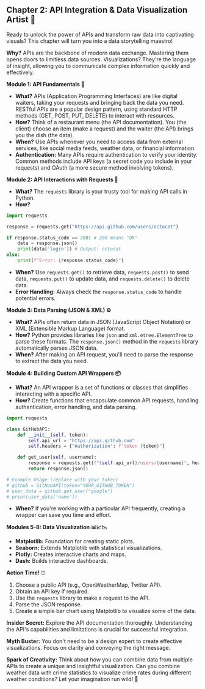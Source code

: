 ## Chapter 2: API Integration & Data Visualization Artist 🎨

Ready to unlock the power of APIs and transform raw data into captivating visuals? This chapter will turn you into a data storytelling maestro!

**Why?** APIs are the backbone of modern data exchange. Mastering them opens doors to limitless data sources. Visualizations? They're the language of insight, allowing you to communicate complex information quickly and effectively.

**Module 1: API Fundamentals 🔑**

*   **What?** APIs (Application Programming Interfaces) are like digital waiters, taking your requests and bringing back the data you need. RESTful APIs are a popular design pattern, using standard HTTP methods (GET, POST, PUT, DELETE) to interact with resources.
*   **How?** Think of a restaurant menu (the API documentation). You (the client) choose an item (make a request) and the waiter (the API) brings you the dish (the data).
*   **When?** Use APIs whenever you need to access data from external services, like social media feeds, weather data, or financial information.
*   **Authentication:** Many APIs require authentication to verify your identity. Common methods include API keys (a secret code you include in your requests) and OAuth (a more secure method involving tokens).

**Module 2: API Interactions with Requests 🚀**

*   **What?** The `requests` library is your trusty tool for making API calls in Python.
*   **How?**

```python
import requests

response = requests.get("https://api.github.com/users/octocat")

if response.status_code == 200: # 200 means "OK"
    data = response.json()
    print(data['login']) # Output: octocat
else:
    print(f"Error: {response.status_code}")
```

*   **When?** Use `requests.get()` to retrieve data, `requests.post()` to send data, `requests.put()` to update data, and `requests.delete()` to delete data.
*   **Error Handling:** Always check the `response.status_code` to handle potential errors.

**Module 3: Data Parsing (JSON & XML) ⚙️**

*   **What?** APIs often return data in JSON (JavaScript Object Notation) or XML (Extensible Markup Language) format.
*   **How?** Python provides libraries like `json` and `xml.etree.ElementTree` to parse these formats. The `response.json()` method in the `requests` library automatically parses JSON data.
*   **When?** After making an API request, you'll need to parse the response to extract the data you need.

**Module 4: Building Custom API Wrappers 📦**

*   **What?** An API wrapper is a set of functions or classes that simplifies interacting with a specific API.
*   **How?** Create functions that encapsulate common API requests, handling authentication, error handling, and data parsing.

```python
import requests

class GitHubAPI:
    def __init__(self, token):
        self.api_url = "https://api.github.com"
        self.headers = {"Authorization": f"token {token}"}

    def get_user(self, username):
        response = requests.get(f"{self.api_url}/users/{username}", headers=self.headers)
        return response.json()

# Example Usage (replace with your token)
# github = GitHubAPI(token="YOUR_GITHUB_TOKEN")
# user_data = github.get_user("google")
# print(user_data['name'])
```

*   **When?** If you're working with a particular API frequently, creating a wrapper can save you time and effort.

**Modules 5-8: Data Visualization 📊📈📉**

*   **Matplotlib:** Foundation for creating static plots.
*   **Seaborn:** Extends Matplotlib with statistical visualizations.
*   **Plotly:** Creates interactive charts and maps.
*   **Dash:** Builds interactive dashboards.

**Action Time!** ⏰

1.  Choose a public API (e.g., OpenWeatherMap, Twitter API).
2.  Obtain an API key if required.
3.  Use the `requests` library to make a request to the API.
4.  Parse the JSON response.
5.  Create a simple bar chart using Matplotlib to visualize some of the data.

**Insider Secret:** Explore the API documentation thoroughly. Understanding the API's capabilities and limitations is crucial for successful integration.

**Myth Buster:** You don't need to be a design expert to create effective visualizations. Focus on clarity and conveying the right message.

**Spark of Creativity:** Think about how you can combine data from multiple APIs to create a unique and insightful visualization. Can you combine weather data with crime statistics to visualize crime rates during different weather conditions? Let your imagination run wild! 🌠